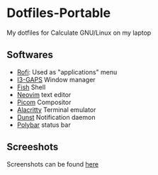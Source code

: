 # Dotfiles-Portable

My dotfiles for Calculate GNU/Linux on my laptop

## Softwares

- [Rofi](./home/.config/rofi/config): Used as "applications" menu
- [I3-GAPS](./home/.config/i3/config) Window manager
- [Fish](./home/.config/fish/fish_variables) Shell
- [Neovim](./home/.config/nvim/init.vim) text editor
- [Picom](./home/.config/picom/picom.conf) Compositor
- [Alacritty](home/.config/alacritty/alacritty.yml) Terminal emulator
- [Dunst](home/.config/dunst/dunstrc) Notification daemon
- [Polybar](home/.config/polybar/launch.sh) status bar

## Screeshots

Screenshots can be found [here](./screenshots.md)
